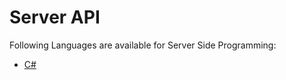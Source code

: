 # Server API

Following Languages are available for Server Side Programming:
* [C#](docs/ServerAPI/csharp.md)
